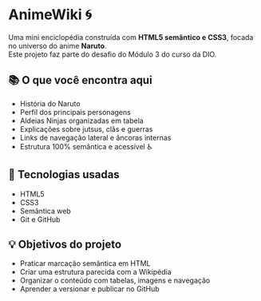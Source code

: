 # AnimeWiki 🌀

Uma mini enciclopédia construída com **HTML5 semântico e CSS3**, focada no universo do anime **Naruto**.  
Este projeto faz parte do desafio do Módulo 3 do curso da DIO.

## 📚 O que você encontra aqui

- História do Naruto
- Perfil dos principais personagens
- Aldeias Ninjas organizadas em tabela
- Explicações sobre jutsus, clãs e guerras
- Links de navegação lateral e âncoras internas
- Estrutura 100% semântica e acessível ♿

## 🚀 Tecnologias usadas

- HTML5
- CSS3
- Semântica web
- Git e GitHub

## 💡 Objetivos do projeto

- Praticar marcação semântica em HTML
- Criar uma estrutura parecida com a Wikipédia
- Organizar o conteúdo com tabelas, imagens e navegação
- Aprender a versionar e publicar no GitHub

